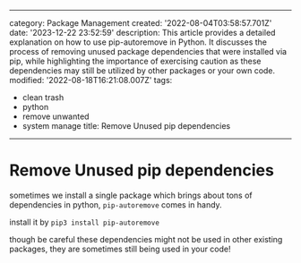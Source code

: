 ------
category: Package Management
created: '2022-08-04T03:58:57.701Z'
date: '2023-12-22 23:52:59'
description: This article provides a detailed explanation on how to use pip-autoremove
  in Python. It discusses the process of removing unused package dependencies that
  were installed via pip, while highlighting the importance of exercising caution
  as these dependencies may still be utilized by other packages or your own code.
modified: '2022-08-18T16:21:08.007Z'
tags:
- clean trash
- python
- remove unwanted
- system  manage
title: Remove Unused pip dependencies
------

# Remove Unused pip dependencies

sometimes we install a single package which brings about tons of dependencies in python, `pip-autoremove` comes in handy.

install it by `pip3 install pip-autoremove`

though be careful these dependencies might not be used in other existing packages, they are sometimes still being used in your code!
